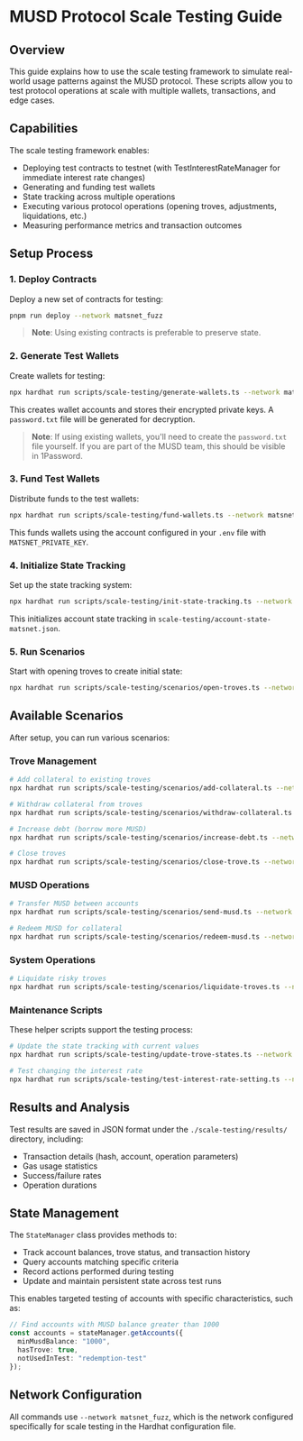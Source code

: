 # MUSD Protocol Scale Testing Guide

## Overview

This guide explains how to use the scale testing framework to simulate real-world usage patterns against the MUSD protocol. These scripts allow you to test protocol operations at scale with multiple wallets, transactions, and edge cases.

## Capabilities

The scale testing framework enables:

- Deploying test contracts to testnet (with TestInterestRateManager for immediate interest rate changes)
- Generating and funding test wallets
- State tracking across multiple operations
- Executing various protocol operations (opening troves, adjustments, liquidations, etc.)
- Measuring performance metrics and transaction outcomes

## Setup Process

### 1. Deploy Contracts

Deploy a new set of contracts for testing:

```bash
pnpm run deploy --network matsnet_fuzz
```

> **Note**: Using existing contracts is preferable to preserve state.

### 2. Generate Test Wallets

Create wallets for testing:

```bash
npx hardhat run scripts/scale-testing/generate-wallets.ts --network matsnet_fuzz
```

This creates wallet accounts and stores their encrypted private keys. A `password.txt` file will be generated for decryption.

> **Note**: If using existing wallets, you'll need to create the `password.txt` file yourself.  If you are part of the MUSD team, this should be visible in 1Password.

### 3. Fund Test Wallets

Distribute funds to the test wallets:

```bash
npx hardhat run scripts/scale-testing/fund-wallets.ts --network matsnet_fuzz
```

This funds wallets using the account configured in your `.env` file with `MATSNET_PRIVATE_KEY`.

### 4. Initialize State Tracking

Set up the state tracking system:

```bash
npx hardhat run scripts/scale-testing/init-state-tracking.ts --network matsnet_fuzz
```

This initializes account state tracking in `scale-testing/account-state-matsnet.json`.

### 5. Run Scenarios

Start with opening troves to create initial state:

```bash
npx hardhat run scripts/scale-testing/scenarios/open-troves.ts --network matsnet_fuzz
```

## Available Scenarios

After setup, you can run various scenarios:

### Trove Management

```bash
# Add collateral to existing troves
npx hardhat run scripts/scale-testing/scenarios/add-collateral.ts --network matsnet_fuzz

# Withdraw collateral from troves
npx hardhat run scripts/scale-testing/scenarios/withdraw-collateral.ts --network matsnet_fuzz

# Increase debt (borrow more MUSD)
npx hardhat run scripts/scale-testing/scenarios/increase-debt.ts --network matsnet_fuzz

# Close troves
npx hardhat run scripts/scale-testing/scenarios/close-trove.ts --network matsnet_fuzz
```

### MUSD Operations

```bash
# Transfer MUSD between accounts
npx hardhat run scripts/scale-testing/scenarios/send-musd.ts --network matsnet_fuzz

# Redeem MUSD for collateral
npx hardhat run scripts/scale-testing/scenarios/redeem-musd.ts --network matsnet_fuzz
```

### System Operations

```bash
# Liquidate risky troves
npx hardhat run scripts/scale-testing/scenarios/liquidate-troves.ts --network matsnet_fuzz
```

### Maintenance Scripts

These helper scripts support the testing process:

```bash
# Update the state tracking with current values
npx hardhat run scripts/scale-testing/update-trove-states.ts --network matsnet_fuzz

# Test changing the interest rate
npx hardhat run scripts/scale-testing/test-interest-rate-setting.ts --network matsnet_fuzz
```

## Results and Analysis

Test results are saved in JSON format under the `./scale-testing/results/` directory, including:

- Transaction details (hash, account, operation parameters)
- Gas usage statistics
- Success/failure rates
- Operation durations

## State Management

The `StateManager` class provides methods to:

- Track account balances, trove status, and transaction history
- Query accounts matching specific criteria
- Record actions performed during testing
- Update and maintain persistent state across test runs

This enables targeted testing of accounts with specific characteristics, such as:

```typescript
// Find accounts with MUSD balance greater than 1000
const accounts = stateManager.getAccounts({
  minMusdBalance: "1000",
  hasTrove: true,
  notUsedInTest: "redemption-test"
});
```

## Network Configuration

All commands use `--network matsnet_fuzz`, which is the network configured specifically for scale testing in the Hardhat configuration file.

